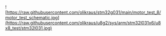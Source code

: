 
![https://raw.githubusercontent.com/olikraus/stm32g031/main/motor_test_8/motor_test_schematic.jpg](https://raw.githubusercontent.com/olikraus/u8g2/sys/arm/stm32l031x6/u8x8_test/stm32l031.jpg)

